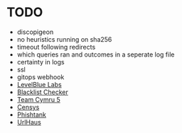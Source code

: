 # TODO

- discopigeon
- no heuristics running on sha256
- timeout following redirects
- which queries ran and outcomes in a seperate log file
- certainty in logs
- ssl
- gitops webhook
- [LevelBlue Labs](https://otx.alienvault.com/)
- [Blacklist Checker](https://blacklistchecker.com/)
- [Team Cymru 5](https://www.team-cymru.com/)
- [Censys](https://search.censys.io/)
- [Phishtank](https://phishtank.org/)
- [UrlHaus](https://urlhaus.abuse.ch/)
